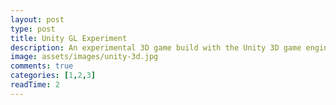 ```yaml
---
layout: post
type: post
title: Unity GL Experiment
description: An experimental 3D game build with the Unity 3D game engine, compiled to webGL
image: assets/images/unity-3d.jpg
comments: true
categories: [1,2,3]
readTime: 2
---
```

<script src="/assets/game/TemplateData/UnityProgress.js"></script>  
<script src="/assets/game/Build/UnityLoader.js"></script>
<script>
    var gameInstance = UnityLoader.instantiate("gameContainer", "/assets/game/Build/Bin-web.json", {onProgress: UnityProgress});
</script>


<div class="webgl-content">
    <div id="gameContainer" style="width: 100%; height: 600px"></div>
    <div class="footer">
    <div class="webgl-logo"></div>
    <div class="fullscreen" onclick="gameInstance.SetFullscreen(1)"></div>
    </div>
</div>